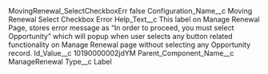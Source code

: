 <?xml version="1.0" encoding="UTF-8"?>
<CustomMetadata xmlns="http://soap.sforce.com/2006/04/metadata" xmlns:xsi="http://www.w3.org/2001/XMLSchema-instance" xmlns:xsd="http://www.w3.org/2001/XMLSchema">
    <label>MovingRenewal_SelectCheckboxErr</label>
    <protected>false</protected>
    <values>
        <field>Configuration_Name__c</field>
        <value xsi:type="xsd:string">Moving Renewal Select Checkbox Error</value>
    </values>
    <values>
        <field>Help_Text__c</field>
        <value xsi:type="xsd:string">This label on Manage Renewal Page, stores error message as “In order to proceed, you must select Opportunity” which will popup when user selects any button related functionality on Manage Renewal page without selecting any Opportunity record.</value>
    </values>
    <values>
        <field>Id_Value__c</field>
        <value xsi:type="xsd:string">10190000002jdYM</value>
    </values>
    <values>
        <field>Parent_Component_Name__c</field>
        <value xsi:type="xsd:string">ManageRenewal</value>
    </values>
    <values>
        <field>Type__c</field>
        <value xsi:type="xsd:string">Label</value>
    </values>
</CustomMetadata>

